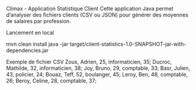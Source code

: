 Climax - Application Statistique Client
Cette application Java permet d’analyser des fichiers clients (CSV ou JSON) pour générer des moyennes de salaires par profession.

Lancement en local

mvn clean install
java -jar target/client-statistics-1.0-SNAPSHOT-jar-with-dependencies.jar



Exemple de fichier CSV
Zous, Adrien, 25, informaticien, 35;
Ducroc, Mathilde, 32, informaticien, 38;
Joy, Bruno, 29, comptable, 33;
Basr, Julien, 43, policier, 24;
Bouaz, Teff, 52, boulanger, 45;
Leroy, Ben, 48, comptable, 26;
Beroy, Celine, 28, comptable, 37;
